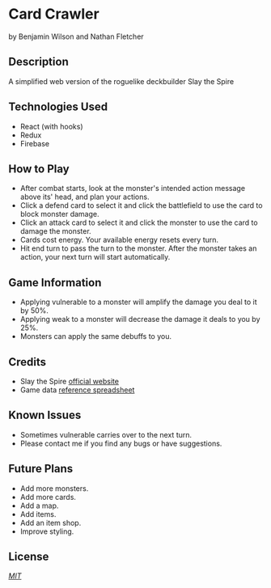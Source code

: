 # Card Crawler

by Benjamin Wilson and Nathan Fletcher

## Description

A simplified web version of the roguelike deckbuilder Slay the Spire

## Technologies Used

- React (with hooks)
- Redux
- Firebase

## How to Play

- After combat starts, look at the monster's intended action message above its' head, and plan your actions.
- Click a defend card to select it and click the battlefield to use the card to block monster damage.
- Click an attack card to select it and click the monster to use the card to damage the monster.
- Cards cost energy. Your available energy resets every turn.
- Hit end turn to pass the turn to the monster. After the monster takes an action, your next turn will start automatically.

## Game Information

- Applying vulnerable to a monster will amplify the damage you deal to it by 50%.
- Applying weak to a monster will decrease the damage it deals to you by 25%.
- Monsters can apply the same debuffs to you.

## Credits

- Slay the Spire [official website](https://www.megacrit.com/)
- Game data [reference spreadsheet](https://docs.google.com/spreadsheets/d/1ZsxNXebbELpcCi8N7FVOTNGdX_K9-BRC_LMgx4TORo4/edit#gid=1989923881)

## Known Issues

- Sometimes vulnerable carries over to the next turn.
- Please contact me if you find any bugs or have suggestions.

## Future Plans

- Add more monsters.
- Add more cards.
- Add a map.
- Add items.
- Add an item shop.
- Improve styling.

## License

_[MIT](https://opensource.org/licenses/MIT)_
